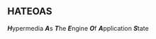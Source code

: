 ## HATEOAS

***H***ypermedia ***A***s ***T***he ***E***ngine ***O***f ***A***pplication ***S***tate
